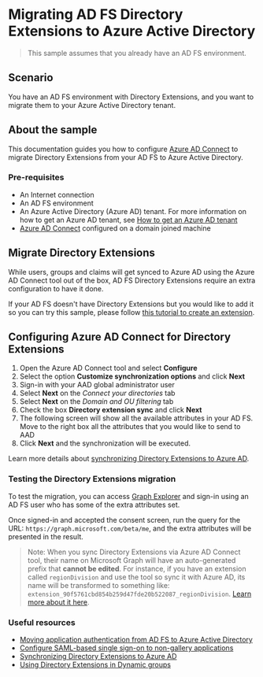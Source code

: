 # Migrating AD FS Directory Extensions to Azure Active Directory

> This sample assumes that you already have an AD FS environment.

## Scenario

You have an AD FS environment with Directory Extensions, and you want to migrate them to your Azure Active Directory tenant.

## About the sample

This documentation guides you how to configure [Azure AD Connect](https://docs.microsoft.com/azure/active-directory/hybrid/how-to-connect-sync-whatis) to migrate Directory Extensions from your AD FS to Azure Active Directory.

### Pre-requisites

- An Internet connection
- An AD FS environment
- An Azure Active Directory (Azure AD) tenant. For more information on how to get an Azure AD tenant, see [How to get an Azure AD tenant](https://azure.microsoft.com/en-us/documentation/articles/active-directory-howto-tenant/)
- [Azure AD Connect](https://docs.microsoft.com/azure/active-directory/hybrid/how-to-connect-sync-whatis) configured on a domain joined machine

## Migrate Directory Extensions

While users, groups and claims will get synced to Azure AD using the Azure AD Connect tool out of the box, AD FS Directory Extensions require an extra configuration to have it done.

If your AD FS doesn't have Directory Extensions but you would like to add it so you can try this sample, please follow [this tutorial to create an extension](https://social.technet.microsoft.com/wiki/contents/articles/51121.active-directory-how-to-add-custom-attribute-to-schema.aspx).

## Configuring Azure AD Connect for Directory Extensions

1. Open the Azure AD Connect tool and select **Configure**
2. Select the option **Customize synchronization options** and click **Next**
3. Sign-in with your AAD global administrator user
4. Select **Next** on the *Connect your directories* tab
5. Select **Next** on the *Domain and OU filtering* tab
6. Check the box **Directory extension sync** and click **Next**
7. The following screen will show all the available attributes in your AD FS. Move to the right box all the attributes that you would like to send to AAD
8. Click **Next** and the synchronization will be executed.

Learn more details about [synchronizing Directory Extensions to Azure AD](https://docs.microsoft.com/azure/active-directory/hybrid/how-to-connect-sync-feature-directory-extensions).

### Testing the Directory Extensions migration

To test the migration, you can access [Graph Explorer](https://aka.ms/ge) and sign-in using an AD FS user who has some of the extra attributes set.

Once signed-in and accepted the consent screen, run the query for the URL: `https://graph.microsoft.com/beta/me`, and the extra attributes will be presented in the result.

>Note: When you sync Directory Extensions via Azure AD Connect tool, their name on Microsoft Graph will have an auto-generated prefix that **cannot be edited**. For instance, if you have an extension called `regionDivision` and use the tool so sync it with Azure AD, its name will be transformed to something like: `extension_90f5761cbd854b259d47fde20b522087_regionDivision`. [Learn more about it here](https://docs.microsoft.com/azure/active-directory/hybrid/how-to-connect-sync-feature-directory-extensions#configuration-changes-in-azure-ad-made-by-the-wizard).

### Useful resources

- [Moving application authentication from AD FS to Azure Active Directory](https://docs.microsoft.com/azure/active-directory/manage-apps/migrate-adfs-apps-to-azure)
- [Configure SAML-based single sign-on to non-gallery applications](https://docs.microsoft.com/azure/active-directory/manage-apps/configure-single-sign-on-non-gallery-applications)
- [Synchronizing Directory Extensions to Azure AD](https://docs.microsoft.com/azure/active-directory/hybrid/how-to-connect-sync-feature-directory-extensions)
- [Using Directory Extensions in Dynamic groups](https://docs.microsoft.com/azure/active-directory/hybrid/how-to-connect-sync-feature-directory-extensions#use-the-attributes-in-dynamic-groups)
